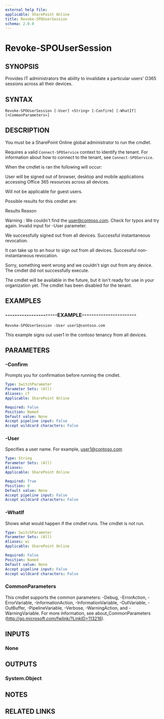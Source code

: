 ```yaml
---
external help file: 
applicable: SharePoint Online
title: Revoke-SPOUserSession
schema: 2.0.0
---
```


# Revoke-SPOUserSession

## SYNOPSIS
Provides IT administrators the ability to invalidate a particular users' O365 sessions across all their devices. 


## SYNTAX

```
Revoke-SPOUserSession [-User] <String> [-Confirm] [-WhatIf] [<CommonParameters>]
```

## DESCRIPTION
You must be a SharePoint Online global administrator to run the cmdlet.

Requires a valid `Connect-SPOService` context to identify the tenant. For information about how to connect to the tenant, see `Connect-SPOService`.

When the cmdlet is ran the following will occur: 

User will be signed out of browser, desktop and mobile applications accessing Office 365 resources across all devices. 

Will not be applicable for guest users.

Possible results for this cmdlet are: 

Results                        														   				Reason
 
Warning : We couldn't find the user@contoso.com. Check for typos and try again.         			Invalid input for -User parameter. 
 
We successfully signed out <user> from all devices. 												Successful instantaneous revocation. 

It can take up to an hour to sign out <user> from all devices. 										Successful non-instantaneous revocation. 

Sorry, something went wrong and we couldn't sign out <user> from any device. 						The cmdlet did not successfully execute. 

The cmdlet will be available in the future, but it isn't ready for use in your organization yet.    The cmdlet has been disabled for the tenant.


## EXAMPLES

### ----------------------EXAMPLE-----------------------
```
Revoke-SPOUserSession -User user1@contoso.com
```
This example signs out user1 in the contoso tenancy from all devices. 


## PARAMETERS

### -Confirm
Prompts you for confirmation before running the cmdlet.

```yaml
Type: SwitchParameter
Parameter Sets: (All)
Aliases: cf
Applicable: SharePoint Online

Required: False
Position: Named
Default value: None
Accept pipeline input: False
Accept wildcard characters: False
```

### -User
Specifies a user name. For example, user1@contoso.com


```yaml
Type: String
Parameter Sets: (All)
Aliases: 
Applicable: SharePoint Online

Required: True
Position: 0
Default value: None
Accept pipeline input: False
Accept wildcard characters: False
```

### -WhatIf
Shows what would happen if the cmdlet runs.
The cmdlet is not run.

```yaml
Type: SwitchParameter
Parameter Sets: (All)
Aliases: wi
Applicable: SharePoint Online

Required: False
Position: Named
Default value: None
Accept pipeline input: False
Accept wildcard characters: False
```

### CommonParameters
This cmdlet supports the common parameters: -Debug, -ErrorAction, -ErrorVariable, -InformationAction, -InformationVariable, -OutVariable, -OutBuffer, -PipelineVariable, -Verbose, -WarningAction, and -WarningVariable. For more information, see about_CommonParameters (http://go.microsoft.com/fwlink/?LinkID=113216).

## INPUTS

### None

## OUTPUTS

### System.Object

## NOTES

## RELATED LINKS
